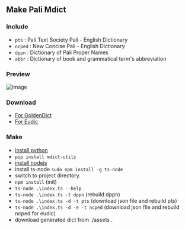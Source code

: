 ## Make Pali Mdict

### Include

- `pts` : Pali Text Society Pali - English Dictionary
- `ncped` : New Concise Pali - English Dictionary
- `dppn` : Dictionary of Pali Proper Names
- `abbr` : Dictionary of book and grammatical term's abbreviation

### Preview

![image](https://github.com/dhammena/pali-mdict/blob/master/assets/preview.png)

### Download

- [For GoldenDict](https://github.com/dhammena/pali-mdict/releases/download/2022-3-13/pali-mdict.GoldenDict.zip)
- [For Eudic](https://github.com/dhammena/pali-mdict/releases/download/2022-3-13/pali-mdict.eudic.zip)

### Make

- [install python](https://www.python.org)
- `pip install mdict-utils`
- [install nodejs](https://nodejs.org)
- install ts-node `sudo npm install -g ts-node`
- switch to project directory.
- `npm install` (init)
- `ts-node .\index.ts --help`
- `ts-node .\index.ts -t dppn` (rebuild dppn)
- `ts-node .\index.ts -d -t pts` (download json file and rebuild pts)
- `ts-node .\index.ts -d -e -t ncped` (download json file and rebuild ncped for eudic)
- download generated dict from ./assets .
